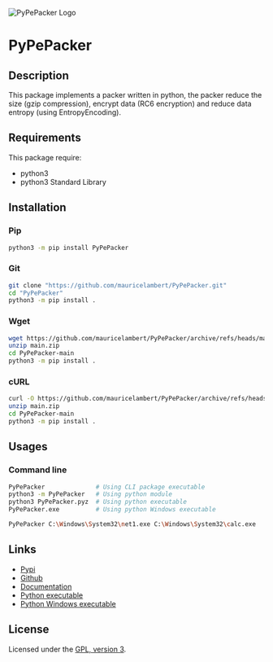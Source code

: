 ![PyPePacker Logo](https://mauricelambert.github.io/info/python/security/PyPePacker_small.png "PyPePacker logo")

# PyPePacker

## Description

This package implements a packer written in python, the packer reduce
the size (gzip compression), encrypt data (RC6 encryption) and reduce
data entropy (using EntropyEncoding).

## Requirements

This package require:
 - python3
 - python3 Standard Library

## Installation

### Pip

```bash
python3 -m pip install PyPePacker
```

### Git

```bash
git clone "https://github.com/mauricelambert/PyPePacker.git"
cd "PyPePacker"
python3 -m pip install .
```

### Wget

```bash
wget https://github.com/mauricelambert/PyPePacker/archive/refs/heads/main.zip
unzip main.zip
cd PyPePacker-main
python3 -m pip install .
```

### cURL

```bash
curl -O https://github.com/mauricelambert/PyPePacker/archive/refs/heads/main.zip
unzip main.zip
cd PyPePacker-main
python3 -m pip install .
```

## Usages

### Command line

```bash
PyPePacker              # Using CLI package executable
python3 -m PyPePacker   # Using python module
python3 PyPePacker.pyz  # Using python executable
PyPePacker.exe          # Using python Windows executable

PyPePacker C:\Windows\System32\net1.exe C:\Windows\System32\calc.exe
```

## Links

 - [Pypi](https://pypi.org/project/PyPePacker)
 - [Github](https://github.com/mauricelambert/PyPePacker)
 - [Documentation](https://mauricelambert.github.io/info/python/security/PyPePacker.html)
 - [Python executable](https://mauricelambert.github.io/info/python/security/PyPePacker.pyz)
 - [Python Windows executable](https://mauricelambert.github.io/info/python/security/PyPePacker.exe)

## License

Licensed under the [GPL, version 3](https://www.gnu.org/licenses/).

